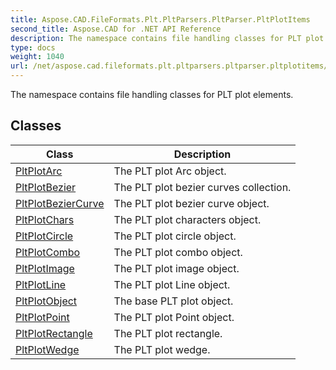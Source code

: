 ```yaml
---
title: Aspose.CAD.FileFormats.Plt.PltParsers.PltParser.PltPlotItems
second_title: Aspose.CAD for .NET API Reference
description: The namespace contains file handling classes for PLT plot elements
type: docs
weight: 1040
url: /net/aspose.cad.fileformats.plt.pltparsers.pltparser.pltplotitems/
---
```

The namespace contains file handling classes for PLT plot elements.

## Classes

| Class | Description |
| --- | --- |
| [PltPlotArc](./pltplotarc/) | The PLT plot Arc object. |
| [PltPlotBezier](./pltplotbezier/) | The PLT plot bezier curves collection. |
| [PltPlotBezierCurve](./pltplotbeziercurve/) | The PLT plot bezier curve object. |
| [PltPlotChars](./pltplotchars/) | The PLT plot characters object. |
| [PltPlotCircle](./pltplotcircle/) | The PLT plot circle object. |
| [PltPlotCombo](./pltplotcombo/) | The PLT plot combo object. |
| [PltPlotImage](./pltplotimage/) | The PLT plot image object. |
| [PltPlotLine](./pltplotline/) | The PLT plot Line object. |
| [PltPlotObject](./pltplotobject/) | The base PLT plot object. |
| [PltPlotPoint](./pltplotpoint/) | The PLT plot Point object. |
| [PltPlotRectangle](./pltplotrectangle/) | The PLT plot rectangle. |
| [PltPlotWedge](./pltplotwedge/) | The PLT plot wedge. |


